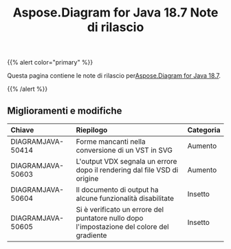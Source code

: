 ﻿---
title: Aspose.Diagram for Java 18.7 Note di rilascio
type: docs
weight: 60
url: /it/java/aspose-diagram-for-java-18-7-release-notes/
---
{{% alert color="primary" %}} 

 Questa pagina contiene le note di rilascio per[Aspose.Diagram for Java 18.7](https://docs.aspose.com/diagram/java/aspose-diagram-for-java-18-7-release-notes/).

{{% /alert %}} 
## **Miglioramenti e modifiche**

|**Chiave**|**Riepilogo**|**Categoria**|
|:- |:- |:- |
|DIAGRAMJAVA-50414|Forme mancanti nella conversione di un VST in SVG|Aumento|
|DIAGRAMJAVA-50603|L'output VDX segnala un errore dopo il rendering dal file VSD di origine|Aumento|
|DIAGRAMJAVA-50604|Il documento di output ha alcune funzionalità disabilitate|Insetto|
|DIAGRAMJAVA-50605|Si è verificato un errore del puntatore nullo dopo l'impostazione del colore del gradiente|Insetto|

